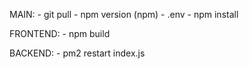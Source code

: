 MAIN:
    - git pull
    - npm version (npm)
    - .env
    - npm install

FRONTEND:
    - npm build

BACKEND:
    - pm2 restart index.js
